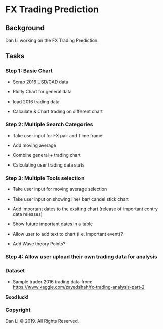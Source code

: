 # FX Trading Prediction

## Background

Dan Li working on the FX Trading Prediction.

## Tasks

### Step 1: Basic Chart

* Scrap 2016 USD/CAD data

* Plotly Chart for general data

* load 2016 trading data

* Calculate & Chart trading on different chart

### Step 2: Multiple Search Categories 

* Take user input for FX pair and Time frame

* Add moving average 

* Combine general + trading chart 

* Calculating user trading data stats 

### Step 3: Multiple Tools selection 

* Take user input for moving average selection

* Take user input on showing line/ bar/ candel stick chart

* Add important dates to the exsiting chart (release of important contry data releases)  

* Show future important dates in a table  

* Allow user to add text to chart (i.e. Important event)?

* Add Wave theory Points?

### Step 4: Allow user upload their own trading data for analysis 

### Dataset

* Sample trader 2016 trading data from:
 https://www.kaggle.com/zayedshah/fx-trading-analysis-part-2


**Good luck!**


### Copyright

Dan Li © 2019. All Rights Reserved.

